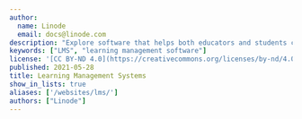 ```yaml
---
author:
  name: Linode
  email: docs@linode.com
description: "Explore software that helps both educators and students communicate, collaborate, and succeed, by tracking courses, assignments, and grades."
keywords: ["LMS", "learning management software"]
license: '[CC BY-ND 4.0](https://creativecommons.org/licenses/by-nd/4.0)'
published: 2021-05-28
title: Learning Management Systems
show_in_lists: true
aliases: ['/websites/lms/']
authors: ["Linode"]
---
```


